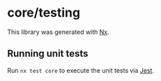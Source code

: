 # core/testing

This library was generated with [Nx](https://nx.dev).

## Running unit tests

Run `nx test core` to execute the unit tests via [Jest](https://jestjs.io).
